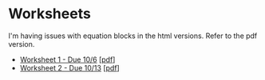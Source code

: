 # Worksheets

I'm having issues with equation blocks in the html versions. Refer to the pdf
version.

* [Worksheet 1 - Due 10/6](./worksheet1.html) [[pdf](./worksheet1.pdf)]
* [Worksheet 2 - Due 10/13](./worksheet2.html) [[pdf](./worksheet2.pdf)]
